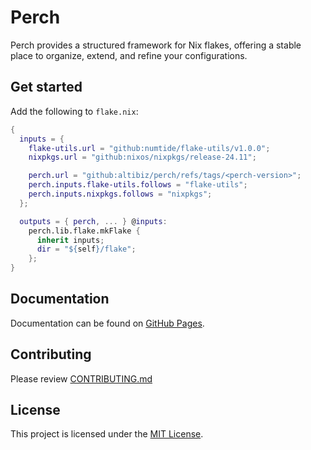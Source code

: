 # Perch

Perch provides a structured framework for Nix flakes, offering a stable place to
organize, extend, and refine your configurations.

## Get started

Add the following to `flake.nix`:

```nix
{
  inputs = {
    flake-utils.url = "github:numtide/flake-utils/v1.0.0";
    nixpkgs.url = "github:nixos/nixpkgs/release-24.11";

    perch.url = "github:altibiz/perch/refs/tags/<perch-version>";
    perch.inputs.flake-utils.follows = "flake-utils";
    perch.inputs.nixpkgs.follows = "nixpkgs";
  };

  outputs = { perch, ... } @inputs:
    perch.lib.flake.mkFlake {
      inherit inputs;
      dir = "${self}/flake";
    };
}
```

## Documentation

Documentation can be found on [GitHub Pages](https://altibiz.github.io/perch/).

## Contributing

Please review
[CONTRIBUTING.md](https://github.com/altibiz/perch/blob/main/CONTRIBUTING.md)

## License

This project is licensed under the
[MIT License](https://github.com/altibiz/perch/blob/main/LICENSE.md).
